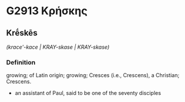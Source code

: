 # G2913 Κρήσκης

## Krḗskēs

_(krace'-kace | KRAY-skase | KRAY-skase)_

### Definition

growing; of Latin origin; growing; Cresces (i.e., Crescens), a Christian; Crescens.

- an assistant of Paul, said to be one of the seventy disciples

